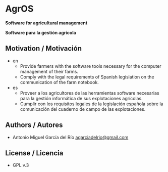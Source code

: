 # AgrOS

__Software for agricultural management__

__Software para la gestión agrícola__

## Motivation / Motivación
- en
  - Provide farmers with the software tools necessary for the computer management of their farms.
  - Comply with the legal requirements of Spanish legislation on the communication of the farm notebook.
- es
  - Proveer a los agricultores de las herramientas software necesarias para la gestión informática de sus explotaciones agrícolas.
  - Cumplir con los requisitos legales de la legislación española sobre la comunicación del cuaderno de campo de las explotaciones.

## Authors / Autores
- Antonio Miguel García del Río <agarciadelrio@gmail.com>

## License / Licencia
- GPL v.3